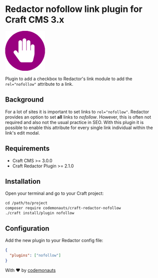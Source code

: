 # Redactor nofollow link plugin for Craft CMS 3.x

![Icon](resources/nofollow.png)

Plugin to add a checkbox to Redactor's link module to add the ```rel="nofollow"``` attribute to a link.

## Background

For a lot of sites it is important to set links to ```rel="nofollow"```. Redactor provides an option to set **all** links to *nofollow*. However, this is often not required and also not the usual practice in SEO. With this plugin it is possible to enable this attribute for every single link individual within the link's edit modal. 

## Requirements

 * Craft CMS >= 3.0.0
 * Craft Redactor Plugin >= 2.1.0

## Installation

Open your terminal and go to your Craft project:

``` shell
cd /path/to/project
composer require codemonauts/craft-redactor-nofollow
./craft install/plugin nofollow
```

## Configuration

Add the new plugin to your Redactor config file:

```json
{
  "plugins": ["nofollow"]
}
```

With ❤ by [codemonauts](https://codemonauts.com)
